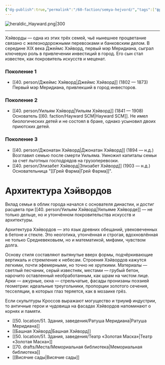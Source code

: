 ```yaml
---
{"dg-publish":true,"permalink":"/60-faction/semya-hejvord/","tags":["фракция"]}
---
```


![heraldic_Hayward.png|300](/img/user/90.%20files/heraldic_Hayward.png)
***
Хэйворды — одна из этих трёх семей, чьё нынешнее процветание связано с железнодорожными перевозками и банковским делом. В середине XIX века Джеймс Хэйворд, первый мэр Меридиана, сыграл ключевую роль в привлечении инвестиций в город. Его сын стал известен, как покровитель искусств и меценат.
### Поколение 1
- [[40. person/Джеймс Хэйворд\|Джеймс Хэйворд]] (1802 — 1873)
  Первый мэр Меридиана, привлекший в город инвесторов. 
### Поколение 2
- [[40. person/Уильям Хэйворд\|Уильям Хэйворд]] (1841 — 1908)
  Основатель [[60. faction/Hayward SCM\|Hayward SCM]]. Не имел биологических детей и не состоял в браке, однако усыновил двоих приютских детей.
### Поколение 3
- [[40. person/Джонатан Хэйворд\|Джонатан Хэйворд]] (1894 — н.д.)
  Возглавил семью после смерти Уильяма. Умножил капиталы семьи за счет льготных господрядов на грузоперевозки. 
- [[40. person/Элизабет Хэйворд\|Элизабет Хэйворд]] (1903 — н.д.)
  Основательница "[[Грей Фарма\|Грей Фарма]]".

# Архитектура Хэйвордов
Вклад семьи в облик города начался с основателя династии, и достиг расцвета при [[40. person/Уильям Хэйворд\|Уильяме Хэйворде]] — не только дельце, но и утончённом покровительства искусств и архитектуры. 

Архитектура Хэйвордов — это язык древних обещаний, увековеченных в бетоне и стекле. Это неоготика, утончённая и строгая, вдохновлённая не только Средневековьем, но и математикой, мифами, чувством долга.

Основу стиля составляют вытянутые вверх формы, подчёркивающие вертикаль и стремление к небесам. Строения Хэйвордов кажутся легкими, почти эфемерными, но точно не хрупкими. Материалы — светлый песчаник, серый известняк, местами — грубый бетон, нарочито оставленный необработанным, как шрам на чистом лице. Арки — ажурные, окна — стрельчатые, фасады пронизаны поэзией геометрии: идеальные треугольники, пропорции золотого сечения, тесселяции, в которых глаз теряется, как в мозаике грёз.

Если скульптуры Кроссов выражают могущество и триумф индустрии, то античные герои и чудовища на фасадах Хэйвордов напоминают о корнях и памяти. 

- [[50. location/51. Здания, заведения/Ратуша Меридиана\|Ратуша Меридиана]]
- [[Башная Хэйворд\|Башная Хэйворд]]
- [[50. location/51. Здания, заведения/Театр «Золотая Маска»\|Театр «Золотая Маска»]]
- [[70. drafts/Места/Мемориальная библиотека\|Мемориальная библиотека]]
- [[Висячие сады\|Висячие сады]]